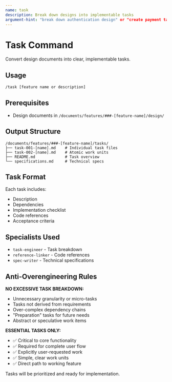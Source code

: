 ```yaml
---
name: task
description: Break down designs into implementable tasks
argument-hint: "break down authentication design" or "create payment tasks"
---
```


# Task Command

Convert design documents into clear, implementable tasks.

## Usage

```bash
/task [feature name or description]
```

## Prerequisites

- Design documents in `/documents/features/###-[feature-name]/design/`

## Output Structure

```
/documents/features/###-[feature-name]/tasks/
├── task-001-[name].md    # Individual task files
├── task-002-[name].md    # Atomic work units
├── README.md             # Task overview
└── specifications.md     # Technical specs
```

## Task Format

Each task includes:

- Description
- Dependencies
- Implementation checklist
- Code references
- Acceptance criteria

## Specialists Used

- `task-engineer` - Task breakdown
- `reference-linker` - Code references
- `spec-writer` - Technical specifications

## Anti-Overengineering Rules

**NO EXCESSIVE TASK BREAKDOWN:**

- Unnecessary granularity or micro-tasks
- Tasks not derived from requirements
- Over-complex dependency chains
- "Preparation" tasks for future needs
- Abstract or speculative work items

**ESSENTIAL TASKS ONLY:**

- ✅ Critical to core functionality
- ✅ Required for complete user flow
- ✅ Explicitly user-requested work
- ✅ Simple, clear work units
- ✅ Direct path to working feature

Tasks will be prioritized and ready for implementation.
